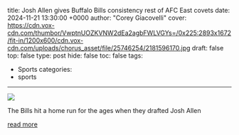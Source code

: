 title: Josh Allen gives Buffalo Bills consistency rest of AFC East covets
date: 2024-11-21 13:30:00 +0000
author: "Corey Giacovelli"
cover: https://cdn.vox-cdn.com/thumbor/VwptnUOZKVNW2dEa2agbFWLVGYs=/0x225:2893x1672/fit-in/1200x600/cdn.vox-cdn.com/uploads/chorus_asset/file/25746254/2181596170.jpg
draft: false
top: false
type: post
hide: false
toc: false
tags:
  - Sports
categories:
  - sports
---

![](https://cdn.vox-cdn.com/thumbor/VwptnUOZKVNW2dEa2agbFWLVGYs=/0x225:2893x1672/fit-in/1200x600/cdn.vox-cdn.com/uploads/chorus_asset/file/25746254/2181596170.jpg)

The Bills hit a home run for the ages when they drafted Josh Allen

[read more](https://www.buffalorumblings.com/2024/11/21/24301926/josh-allen-gives-buffalo-bills-consistency-rest-of-afc-east-covets)
